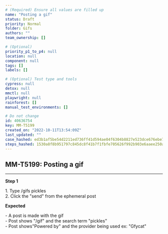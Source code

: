 ```yaml
---
# (Required) Ensure all values are filled up
name: "Posting a gif"
status: Draft
priority: Normal
folder: Gifs
authors: ""
team_ownership: []

# (Optional)
priority_p1_to_p4: null
location: null
component: null
tags: []
labels: []

# (Optional) Test type and tools
cypress: null
detox: null
mmctl: null
playwright: null
rainforest: []
manual_test_environments: []

# Do not change
id: 40636754
key: MM-T5199
created_on: "2022-10-11T13:54:09Z"
last_updated: ""
case_hashed: ed3b1af5be54d2211ed736ff41d594ae04f6304b8827e523dce676ebe7a9de020e9c4404d79ba921a70fe4b69cc42df6
steps_hashed: 1530a8f8b951797c845dc8f41b7f1fbfe705626f992b903e6aaee250a65b0e35349e07699446b95ae610a6dc4fc18d2c
---
```


<!-- (Auto-generated) Based on frontmatter's "key" and "name" -->

## MM-T5199: Posting a gif

---

**Step 1**

1\. Type /gifs pickles\
2\. Click the "send" from the ephemeral post

**Expected**

\- A post is made with the gif\
\- Post shows "/gif" and the search term "pickles"\
\- Post shows"Powered by" and the provider being used ex: "Gfycat"
